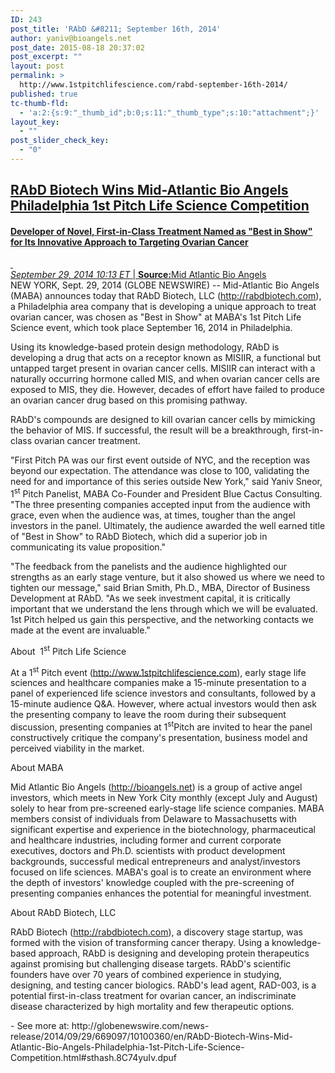 ```yaml
---
ID: 243
post_title: 'RAbD &#8211; September 16th, 2014'
author: yaniv@bioangels.net
post_date: 2015-08-18 20:37:02
post_excerpt: ""
layout: post
permalink: >
  http://www.1stpitchlifescience.com/rabd-september-16th-2014/
published: true
tc-thumb-fld:
  - 'a:2:{s:9:"_thumb_id";b:0;s:11:"_thumb_type";s:10:"attachment";}'
layout_key:
  - ""
post_slider_check_key:
  - "0"
---
```

<h2><a href="http://globenewswire.com/news-release/2014/09/29/669097/10100360/en/RAbD-Biotech-Wins-Mid-Atlantic-Bio-Angels-Philadelphia-1st-Pitch-Life-Science-Competition.html">RAbD Biotech Wins Mid-Atlantic Bio Angels Philadelphia 1st Pitch Life Science Competition</a></h2>
<h4 class="subheadline"><a href="http://globenewswire.com/news-release/2014/09/29/669097/10100360/en/RAbD-Biotech-Wins-Mid-Atlantic-Bio-Angels-Philadelphia-1st-Pitch-Life-Science-Competition.html">Developer of Novel, First-in-Class Treatment Named as "Best in Show" for Its Innovative Approach to Targeting Ovarian Cancer</a></h4>
<div id="content-L2">
<div id="share-print"><a href="http://globenewswire.com/news-release/2014/09/29/669097/10100360/en/RAbD-Biotech-Wins-Mid-Atlantic-Bio-Angels-Philadelphia-1st-Pitch-Life-Science-Competition.html"> </a></div>
<div id="post-content-metadata"><a href="http://globenewswire.com/news-release/2014/09/29/669097/10100360/en/RAbD-Biotech-Wins-Mid-Atlantic-Bio-Angels-Philadelphia-1st-Pitch-Life-Science-Competition.html"><span class="post-metadata dt-green"><em><time datetime="2014-09-29T14:13:09Z">September 29, 2014 10:13</time> ET</em> </span>| <strong>Source:</strong>Mid Atlantic Bio Angels</a>
<div class="spacer"></div>
<div class="post-type  rightalign"></div>
</div>
NEW YORK, Sept. 29, 2014 (GLOBE NEWSWIRE) -- Mid-Atlantic Bio Angels (MABA) announces today that RAbD Biotech, LLC (<a title="" href="http://globenewswire.com/Tracker?data=RWHR_MD8zuh3HqrvyQW3o0-Yj35xWPadejIQcujxM3e23TF723py7i-UlAZ6FddQm3C04RvtEMjhsUPUPu953g%3D%3D" rel="nofollow">http://rabdbiotech.com</a>), a Philadelphia area company that is developing a unique approach to treat ovarian cancer, was chosen as "Best in Show" at MABA's 1st Pitch Life Science event, which took place September 16, 2014 in Philadelphia.

Using its knowledge-based protein design methodology, RAbD is developing a drug that acts on a receptor known as MISIIR, a functional but untapped target present in ovarian cancer cells. MISIIR can interact with a naturally occurring hormone called MIS, and when ovarian cancer cells are exposed to MIS, they die. However, decades of effort have failed to produce an ovarian cancer drug based on this promising pathway.

RAbD's compounds are designed to kill ovarian cancer cells by mimicking the behavior of MIS. If successful, the result will be a breakthrough, first-in-class ovarian cancer treatment.

"First Pitch PA was our first event outside of NYC, and the reception was beyond our expectation. The attendance was close to 100, validating the need for and importance of this series outside New York," said Yaniv Sneor, 1<sup>st</sup> Pitch Panelist, MABA Co-Founder and President Blue Cactus Consulting. "The three presenting companies accepted input from the audience with grace, even when the audience was, at times, tougher than the angel investors in the panel. Ultimately, the audience awarded the well earned title of "Best in Show" to RAbD Biotech, which did a superior job in communicating its value proposition."

"The feedback from the panelists and the audience highlighted our strengths as an early stage venture, but it also showed us where we need to tighten our message," said Brian Smith, Ph.D., MBA, Director of Business Development at RAbD. "As we seek investment capital, it is critically important that we understand the lens through which we will be evaluated. 1st Pitch helped us gain this perspective, and the networking contacts we made at the event are invaluable."

About  1<sup>st</sup> Pitch Life Science

At a 1<sup>st</sup> Pitch event (<a title="" href="http://globenewswire.com/Tracker?data=RWHR_MD8zuh3HqrvyQW3owS1Q2LcOQhFgg3AfAyMWk27Yt2wiktoxiWJHZOcxAL38F2cM7yGbeC4Omnvj_5CyTzSAttw4dFz8YM0QThCrHzY7gL7gitIM-oFz9b5xbQ_" rel="nofollow">http://www.1stpitchlifescience.com</a>), early stage life sciences and healthcare companies make a 15-minute presentation to a panel of experienced life science investors and consultants, followed by a 15-minute audience Q&amp;A. However, where actual investors would then ask the presenting company to leave the room during their subsequent discussion, presenting companies at 1<sup>st</sup>Pitch are invited to hear the panel constructively critique the company's presentation, business model and perceived viability in the market.

About MABA

Mid Atlantic Bio Angels (<a title="" href="http://globenewswire.com/Tracker?data=RWHR_MD8zuh3HqrvyQW3o4U7KcsmFYQi96nFjzBwuGCCwd8FZdrXS_JsLDXrySu55P4D9zN-AaX7hV92MFZHyw%3D%3D" rel="nofollow">http://bioangels.net</a>) is a group of active angel investors, which meets in New York City monthly (except July and August) solely to hear from pre-screened early-stage life science companies. MABA members consist of individuals from Delaware to Massachusetts with significant expertise and experience in the biotechnology, pharmaceutical and healthcare industries, including former and current corporate executives, doctors and Ph.D. scientists with product development backgrounds, successful medical entrepreneurs and analyst/investors focused on life sciences. MABA's goal is to create an environment where the depth of investors' knowledge coupled with the pre-screening of presenting companies enhances the potential for meaningful investment.

About RAbD Biotech, LLC

RAbD Biotech (<a title="" href="http://globenewswire.com/Tracker?data=RWHR_MD8zuh3HqrvyQW3o0-Yj35xWPadejIQcujxM3dfSKDHRVE4R-6i7AblKfHSBVZ6NfufyNmowUOkCOFaKw%3D%3D" rel="nofollow">http://rabdbiotech.com</a>), a discovery stage startup, was formed with the vision of transforming cancer therapy. Using a knowledge-based approach, RAbD is designing and developing protein therapeutics against promising but challenging disease targets. RAbD's scientific founders have over 70 years of combined experience in studying, designing, and testing cancer biologics. RAbD's lead agent, RAD-003, is a potential first-in-class treatment for ovarian cancer, an indiscriminate disease characterized by high mortality and few therapeutic options.

</div>
- See more at: http://globenewswire.com/news-release/2014/09/29/669097/10100360/en/RAbD-Biotech-Wins-Mid-Atlantic-Bio-Angels-Philadelphia-1st-Pitch-Life-Science-Competition.html#sthash.8C74yuIv.dpuf